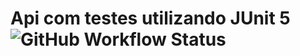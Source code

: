 # Api com testes utilizando JUnit 5  ![GitHub Workflow Status](https://img.shields.io/github/workflow/status/ofilipejeferson/Api/Maven)
